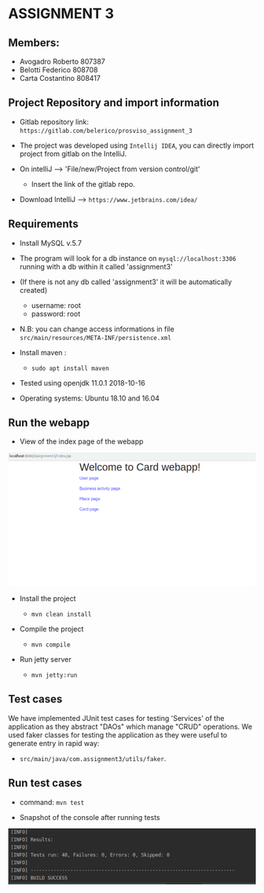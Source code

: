 # ASSIGNMENT 3

## Members:
+ Avogadro Roberto 807387
+ Belotti Federico 808708    
+ Carta Costantino 808417
    
## Project Repository and import information
+ Gitlab repository link: `https://gitlab.com/belerico/prosviso_assignment_3`

+ The project was developed using `Intellij IDEA`, you can directly import project from gitlab on the IntelliJ.
+ On intelliJ --> 'File/new/Project from version control/git'
    + Insert the link of the gitlab repo.

+ Download IntelliJ --> `https://www.jetbrains.com/idea/`

## Requirements

+ Install MySQL v.5.7
+ The program will look for a db instance on `mysql://localhost:3306` running with a db within it called 'assignment3'
+ (If there is not any db called 'assignment3' it will be automatically created)
    + username: root
    + password: root
+ N.B: you can change access informations in file `src/main/resources/META-INF/persistence.xml`

+ Install maven : 
    + `sudo apt install maven`

+ Tested using openjdk 11.0.1 2018-10-16

+ Operating systems: Ubuntu 18.10 and 16.04 


## Run the webapp

+ View of the index page of the webapp

![](.README/CardWebapp.png)

+ Install the project
    + `mvn clean install`

+ Compile the project
    + `mvn compile`

+ Run jetty server
    + `mvn jetty:run`


## Test cases

We have implemented JUnit test cases for testing 'Services' of the application as they abstract "DAOs" which manage "CRUD" operations.
We used faker classes for testing the application as they were useful to generate entry in rapid way:
+ `src/main/java/com.assignment3/utils/faker`.

## Run test cases
+ command: `mvn test`

+ Snapshot of the console after running tests

![](.README/Test.png)





